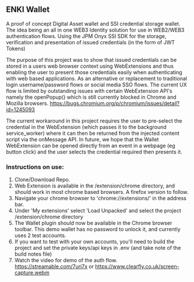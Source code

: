 ## ENKI Wallet

A proof of concept Digital Asset wallet and SSI credential storage wallet. 
The idea being an all in one WEB3 Identity solution for use in WEB2/WEB3 authentication flows.
Using the JPM Onyx SSI SDK for the storage, verification and presentation of issued credentials (in the form of JWT Tokens)

The purpose of this project was to show that issued credentials can be stored in a users web browser context using WebExtensions and thus enabling the user to present those credentials easily when authenticating with web based applications. As an alternative or replacement to traditional login username/password flows or social media SSO flows.
The current UX flow is limited by outstanding issues with certain WebExtension API's namely the openPopup() which is still currently blocked in Chrome and Mozilla browsers.
https://bugs.chromium.org/p/chromium/issues/detail?id=1245093

The current workaround in this project requires the user to pre-select the credential in the WebExtension (which passes it to the background service_worker) where it can then be returned from the injected content script via the onMessage API.
In future, we hope that the Wallet WebExtension can be opened directly from an event in a webpage (eg button click) and the user selects the credential required then presents it.


### Instructions on use:
1) Clone/Download Repo.
2) Web Extension is available in the /extension/chrome directory, and should work in most chrome based browsers. A firefox version to follow.
3) Navigate your chrome browser to 'chrome://extensions/' in the address bar.
4) Under 'My extensions' select 'Load Unpacked' and select the project /extension/chrome directory
5) The Wallet plugin should now be available in the Chrome browser toolbar. This demo wallet has no password to unlock it, and currently uses 2 test accounts.
6) If you want to test with your own accounts, you'll need to build the project and set the private keys/api keys in .env (and take note of the build notes file)
7) Watch the video for demo of the auth flow. https://streamable.com/7uri7x or https://www.clearfly.co.uk/screen-capture.webm
